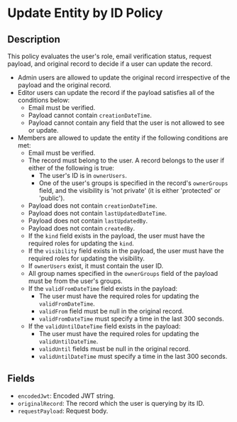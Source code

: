 # Update Entity by ID Policy

## Description

This policy evaluates the user's role, email verification status, request payload, and original record to decide if a user can update the record.

- Admin users are allowed to update the original record irrespective of the payload and the original record.
- Editor users can update the record if the payload satisfies all of the conditions below:
    - Email must be verified.
    - Payload cannot contain `creationDateTime`.
    - Payload cannot contain any field that the user is not allowed to see or update.
- Members are allowed to update the entity if the following conditions are met:
    - Email must be verified.
    - The record must belong to the user. A record belongs to the user if either of the following is true:
        - The user's ID is in `ownerUsers`.
        - One of the user's groups is specified in the record's `ownerGroups` field, and the visibility is 'not private' (it is either 'protected' or 'public').
    - Payload does not contain `creationDateTime`.
    - Payload does not contain `lastUpdatedDateTime`.
    - Payload does not contain `lastUpdatedBy`.
    - Payload does not contain `createdBy`.
    - If the `kind` field exists in the payload, the user must have the required roles for updating the `kind`.
    - If the `visibility` field exists in the payload, the user must have the required roles for updating the visibility.
    - If `ownerUsers` exist, it must contain the user ID.
    - All group names specified in the `ownerGroups` field of the payload must be from the user's groups.
    - If the `validFromDateTime` field exists in the payload:
        - The user must have the required roles for updating the `validFromDateTime`.
        - `validFrom` field must be null in the original record.
        - `validFromDateTime` must specify a time in the last 300 seconds.
    - If the `validUntilDateTime` field exists in the payload:
        - The user must have the required roles for updating the `validUntilDateTime`.
        - `validUntil` fields must be null in the original record.
        - `validUntilDateTime` must specify a time in the last 300 seconds.

## Fields

- `encodedJwt`: Encoded JWT string.
- `originalRecord`: The record which the user is querying by its ID.
- `requestPayload`: Request body.
